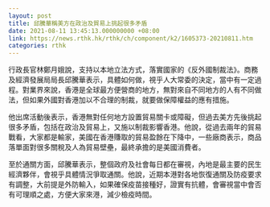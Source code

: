 ```yaml
---
layout: post
title: 邱騰華稱美方在政治及貿易上挑起很多矛盾
date: 2021-08-11 13:45:13.000000000 +08:00
link: https://news.rthk.hk/rthk/ch/component/k2/1605373-20210811.htm
categories: rthk
---
```


行政長官林鄭月娥說，支持以本地立法方式，落實國家的《反外國制裁法》。商務及經濟發展局局長邱騰華表示，具體如何做，視乎人大常委的決定，當中有一定過程。對業界來說，香港是全球最方便營商的地方，無對來自不同地方的人有不同做法，但如果外國對香港加以不合理的制裁，就要做保障權益的應有措施。

他出席活動後表示，香港無對任何地方設置貿易關卡或障礙，但過去美方先後挑起很多矛盾，包括在政治及貿易上，又施以制裁影響香港。他說，從過去兩年的貿易戰看，大家都是輸家，美國在香港賺取的貿易盈餘在下降中，一些廠商表示，商品落單面對很多關稅及人為貿易壁壘，最終承擔的是美國消費者。

至於通關方面，邱騰華表示，整個政府及社會每日都在審視，內地是最主要的民生經濟夥伴，會視乎具體情況爭取通關。他說，近期本港對各地恢復通關及防疫要求有調整，大前提是外防輸入，如果確保疫苗接種好，證實有抗體，會審視當中會否有可理順之處，方便大家來港，減少檢疫時間。
